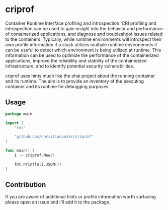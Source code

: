 # criprof

Container Runtime Interface profiling and introspection. CRI profiling and introspection can be used to gain insight into the behavior and performance of containerized applications, and diagnose and troubleshoot issues related to the containers. Typically, while runtime environments will introspect their own profile information if a stack utilizes multiple runtime environemnts it can be useful to detect which environment is being utilized at runtime. This information can be used to optimize the performance of the containerized applications, improve the reliability and stability of the containerized infrastructure, and to identify potential security vulnerabilities.

criprof uses hints much like the ohai project about the running container and its runtime. The aim is to provide an inventory of the executing container and its runtime for debugging purposes. 

## Usage

```Go
package main

import (
	"fmt"

	"github.com/christianvozar/criprof"
)

func main() {
	i := criprof.New()

	fmt.Println(i.JSON())
}
```

## Contribution

If you are aware of additional hints or profile information worth surfacing please open an issue and I'll add it to the package.
